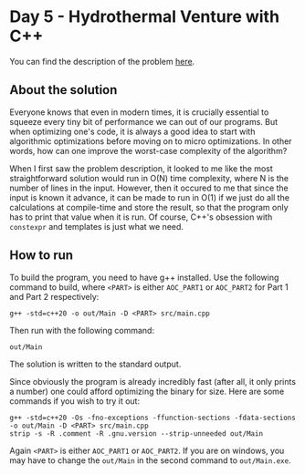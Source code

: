 # Day 5 - Hydrothermal Venture with C++
You can find the description of the problem [here][1].

## About the solution
Everyone knows that even in modern times, it is crucially essential to squeeze
every tiny bit of performance we can out of our programs. But when optimizing
one's code, it is always a good idea to start with algorithmic optimizations
before moving on to micro optimizations. In other words, how can one improve the
worst-case complexity of the algorithm?

When I first saw the problem description, it looked to me like the most
straightforward solution would run in O(N) time complexity, where N is the
number of lines in the input. However, then it occured to me that since the
input is known it advance, it can be made to run in O(1) if we just do all the
calculations at compile-time and store the result, so that the program only has
to print that value when it is run. Of course, C++'s obsession with `constexpr`
and templates is just what we need.

## How to run
To build the program, you need to have g++ installed. Use the following command
to build, where `<PART>` is either `AOC_PART1` or `AOC_PART2` for Part 1 and
Part 2 respectively:

    g++ -std=c++20 -o out/Main -D <PART> src/main.cpp

Then run with the following command:

    out/Main

The solution is written to the standard output.

Since obviously the program is already incredibly fast (after all, it only
prints a number) one could afford optimizing the binary for size. Here are some
commands if you wish to try it out:

    g++ -std=c++20 -Os -fno-exceptions -ffunction-sections -fdata-sections -o out/Main -D <PART> src/main.cpp
    strip -s -R .comment -R .gnu.version --strip-unneeded out/Main

Again `<PART>` is either `AOC_PART1` or `AOC_PART2`. If you are on windows, you
may have to change the `out/Main` in the second command to `out/Main.exe`.

[1]: <https://adventofcode.com/2021/day/5>
